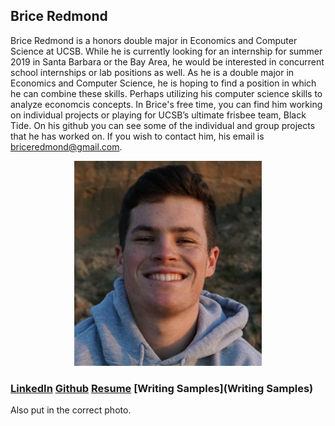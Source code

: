 ## Brice Redmond

Brice Redmond is a honors double major in Economics and Computer Science at UCSB. While he is currently looking for an internship for summer 2019 in Santa Barbara or the Bay Area, he would be interested in concurrent school internships or lab positions as well. As he is a double major in Economics and Computer Science, he is hoping to find a position in which he can combine these skills. Perhaps utilizing his computer science skills to analyze economcis concepts. In Brice's free time, you can find him working on individual projects or playing for UCSB’s ultimate frisbee team, Black Tide. On his github you can see some of the individual and group projects that he has worked on. If you wish to contact him, his email is briceredmond@gmail.com. 

<p align="center">
  <img src="SelfPortrait.jpeg" alt="drawing" width="300"/> 
</p>

### [LinkedIn](www.linkedin.com/in/bredmond555) [Github](https://github.com/bredmond5) [Resume](Resume_BriceRedmond.pdf) [Writing Samples](Writing Samples)


Also put in the correct photo. 
